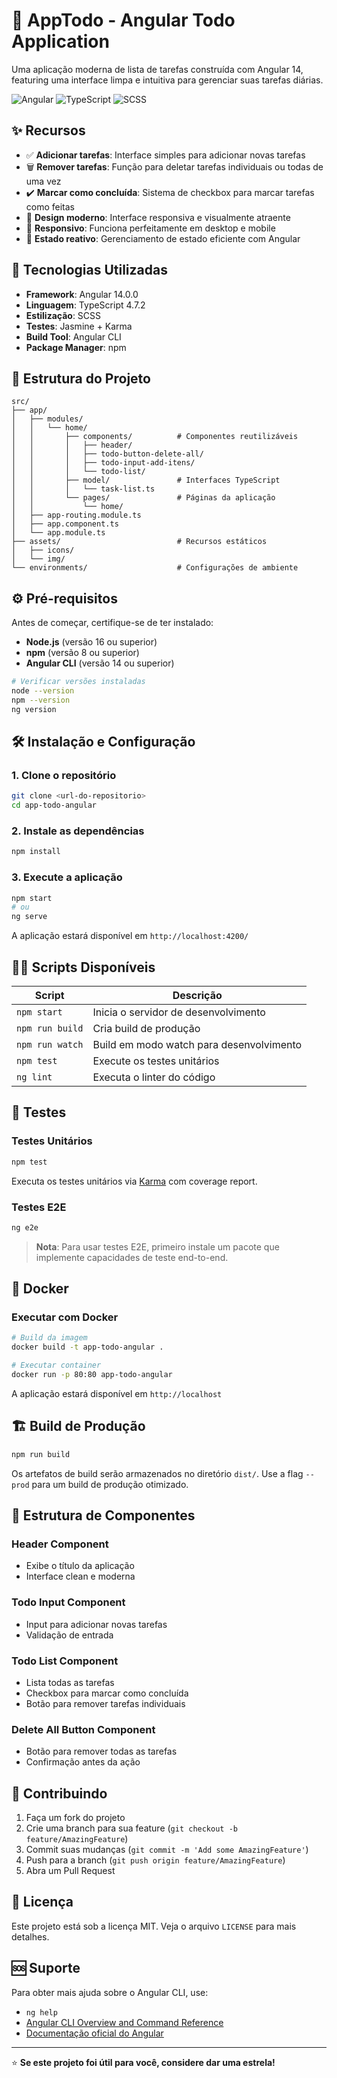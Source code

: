 # 📝 AppTodo - Angular Todo Application

Uma aplicação moderna de lista de tarefas construída com Angular 14, featuring uma interface limpa e intuitiva para gerenciar suas tarefas diárias.

![Angular](https://img.shields.io/badge/Angular-14.0.0-red?style=flat-square&logo=angular)
![TypeScript](https://img.shields.io/badge/TypeScript-4.7.2-blue?style=flat-square&logo=typescript)
![SCSS](https://img.shields.io/badge/SCSS-styling-pink?style=flat-square&logo=sass)

## ✨ Recursos

- ✅ **Adicionar tarefas**: Interface simples para adicionar novas tarefas
- 🗑️ **Remover tarefas**: Função para deletar tarefas individuais ou todas de uma vez
- ✔️ **Marcar como concluída**: Sistema de checkbox para marcar tarefas como feitas
- 🎨 **Design moderno**: Interface responsiva e visualmente atraente
- 📱 **Responsivo**: Funciona perfeitamente em desktop e mobile
- 🔄 **Estado reativo**: Gerenciamento de estado eficiente com Angular

## 🚀 Tecnologias Utilizadas

- **Framework**: Angular 14.0.0
- **Linguagem**: TypeScript 4.7.2
- **Estilização**: SCSS
- **Testes**: Jasmine + Karma
- **Build Tool**: Angular CLI
- **Package Manager**: npm

## 📁 Estrutura do Projeto

```
src/
├── app/
│   ├── modules/
│   │   └── home/
│   │       ├── components/          # Componentes reutilizáveis
│   │       │   ├── header/
│   │       │   ├── todo-button-delete-all/
│   │       │   ├── todo-input-add-itens/
│   │       │   └── todo-list/
│   │       ├── model/               # Interfaces TypeScript
│   │       │   └── task-list.ts
│   │       └── pages/               # Páginas da aplicação
│   │           └── home/
│   ├── app-routing.module.ts
│   ├── app.component.ts
│   └── app.module.ts
├── assets/                          # Recursos estáticos
│   ├── icons/
│   └── img/
└── environments/                    # Configurações de ambiente
```

## ⚙️ Pré-requisitos

Antes de começar, certifique-se de ter instalado:

- **Node.js** (versão 16 ou superior)
- **npm** (versão 8 ou superior)
- **Angular CLI** (versão 14 ou superior)

```bash
# Verificar versões instaladas
node --version
npm --version
ng version
```

## 🛠️ Instalação e Configuração

### 1. Clone o repositório
```bash
git clone <url-do-repositorio>
cd app-todo-angular
```

### 2. Instale as dependências
```bash
npm install
```

### 3. Execute a aplicação
```bash
npm start
# ou
ng serve
```

A aplicação estará disponível em `http://localhost:4200/`

## 🏃‍♂️ Scripts Disponíveis

| Script | Descrição |
|--------|-----------|
| `npm start` | Inicia o servidor de desenvolvimento |
| `npm run build` | Cria build de produção |
| `npm run watch` | Build em modo watch para desenvolvimento |
| `npm test` | Execute os testes unitários |
| `ng lint` | Executa o linter do código |

## 🧪 Testes

### Testes Unitários
```bash
npm test
```
Executa os testes unitários via [Karma](https://karma-runner.github.io) com coverage report.

### Testes E2E
```bash
ng e2e
```
> **Nota**: Para usar testes E2E, primeiro instale um pacote que implemente capacidades de teste end-to-end.

## 🐳 Docker

### Executar com Docker
```bash
# Build da imagem
docker build -t app-todo-angular .

# Executar container
docker run -p 80:80 app-todo-angular
```

A aplicação estará disponível em `http://localhost`

## 🏗️ Build de Produção

```bash
npm run build
```

Os artefatos de build serão armazenados no diretório `dist/`. Use a flag `--prod` para um build de produção otimizado.

## 🎨 Estrutura de Componentes

### Header Component
- Exibe o título da aplicação
- Interface clean e moderna

### Todo Input Component
- Input para adicionar novas tarefas
- Validação de entrada

### Todo List Component
- Lista todas as tarefas
- Checkbox para marcar como concluída
- Botão para remover tarefas individuais

### Delete All Button Component
- Botão para remover todas as tarefas
- Confirmação antes da ação

## 🤝 Contribuindo

1. Faça um fork do projeto
2. Crie uma branch para sua feature (`git checkout -b feature/AmazingFeature`)
3. Commit suas mudanças (`git commit -m 'Add some AmazingFeature'`)
4. Push para a branch (`git push origin feature/AmazingFeature`)
5. Abra um Pull Request

## 📄 Licença

Este projeto está sob a licença MIT. Veja o arquivo `LICENSE` para mais detalhes.

## 🆘 Suporte

Para obter mais ajuda sobre o Angular CLI, use:
- `ng help`
- [Angular CLI Overview and Command Reference](https://angular.io/cli)
- [Documentação oficial do Angular](https://angular.io/docs)

---

⭐ **Se este projeto foi útil para você, considere dar uma estrela!**
